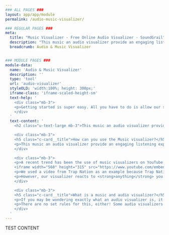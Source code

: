 ```yaml
---
### ALL PAGES ###
layout: app/app/module
permalink: /audio-music-visualizer/

### REGULAR PAGES ###
meta:
  title: "Music Visualizer - Free Online Audio Visualizer - SoundGrail"
  description: "This music an audio visualizer provide an engaging listening experience by showing visuals that are triggered by the sound around you. Listen to music, nature, or anything else!"
  breadcrumb: Audio & Music Visualizer


### MODULE PAGES ###
module-data:
  name: 'Audio & Music Visualizer'
  description: ''
  type: 'tool'
  url: 'audio-visualizer'
  styleOLD: 'width:100%; height: 300px;'
  iframe-class: 'iframe-scaled-height-sm'
  text-help: '
    <div class="mb-3">
    <p>Getting started is super easy. All you have to do is allow our site to have microphone access and then you can start playing music or making some weird noises! The visualizer will automatically react to any sound being played around you. It’s really fun to experiment with and allows you to create a music visualizer for any kind of sound.</p>
    </div>
  '
  text-content: '
    <h2 class="u-text-large mb-3">This music an audio visualizer provide an engaging listening experience by showing visuals that are triggered by the sound around you.</h2>

    <div class="mb-3">
    <h5 class="c-card__title">How can you use the Music visualizer?</h5>
    <p>This music an audio visualizer provide an engaging listening experience by showing visuals that are triggered by the sound around you. Listen to music, nature, or anything else!</p>
    </div>

    <div class="mb-3">
    <p>A recent trend has been the use of music visualizers on YouTube. See the example below of San Holo’s Light on Trap Nation.</p>
    <iframe width="560" height="315" src="https://www.youtube.com/embed/ULHeRdgeT54" frameborder="0" allow="autoplay; encrypted-media" allowfullscreen></iframe>
    <p>We used a video from Trap Nation as an example because Trap Nation was one of the first and a pioneer in the music visualization on YouTube. The point is, though, these visualizers can be hard to make and there’s no real purpose in making one for every song you want to hear, and many softwares and streaming services such as SoundCloud and Spotify do not come with an audio visualizer.</p>
    <p>However, our visualizer reacts to <strong>anything</strong> you put through it. This means you can visualize audio and sound that would normally not have a visualizer!</p>
    </div>

    <div class="mb-3">
    <h5 class="c-card__title">What is a music and audio visualizer?</h5>
    <p>If you may be wondering exactly what an audio visualizer is, it’s actually not that hard to understand! If you break the term into two parts you get "audio" and "visualizer", obviously. To visualize something is to form a physical or mental image of that thing. Since audio is something that we cannot see but can hear, then an "audio visualizer" is simply a way of turning audio into something visible. </p>
    <p>There are no set rules for this, either! Some audio visualizers show a simple EQ graph or a map of frequencies while some are capable of telling full stories with visuals!</p>
    </div>
  '
---
```

TEST CONTENT
